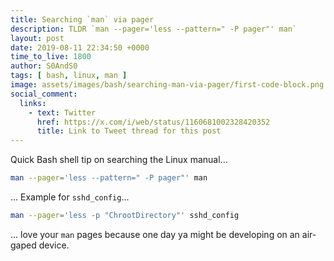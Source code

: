 ```yaml
---
title: Searching `man` via pager
description: TLDR `man --pager='less --pattern=" -P pager"' man`
layout: post
date: 2019-08-11 22:34:50 +0000
time_to_live: 1800
author: S0AndS0
tags: [ bash, linux, man ]
image: assets/images/bash/searching-man-via-pager/first-code-block.png
social_comment:
  links:
    - text: Twitter
      href: https://x.com/i/web/status/1160681002328420352
      title: Link to Tweet thread for this post
---
```




Quick Bash shell tip on searching the Linux manual...

```bash
man --pager='less --pattern=" -P pager"' man
```

... Example for `sshd_config`...

```bash
man --pager='less -p "ChrootDirectory"' sshd_config
```

... love your `man` pages because one day ya might be developing on an
air-gaped device.

